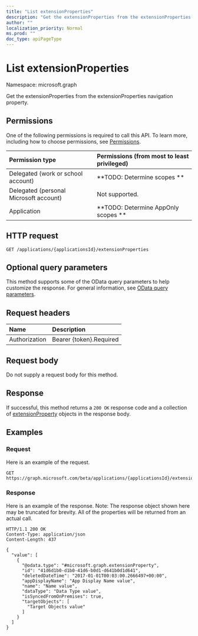```yaml
---
title: "List extensionProperties"
description: "Get the extensionProperties from the extensionProperties navigation property."
author: ""
localization_priority: Normal
ms.prod: ""
doc_type: apiPageType
---
```


# List extensionProperties

Namespace: microsoft.graph

Get the extensionProperties from the extensionProperties navigation property.

## Permissions
One of the following permissions is required to call this API. To learn more, including how to choose permissions, see [Permissions](/concepts/permissions-reference.md).

|Permission type|Permissions (from most to least privileged)|
|:---|:---|
|Delegated (work or school account)|**TODO: Determine scopes **|
|Delegated (personal Microsoft account)|Not supported.|
|Application|**TODO: Determine AppOnly scopes **|

## HTTP request
<!-- {
  "blockType": "ignored"
}
-->
``` http
GET /applications/{applicationsId}/extensionProperties
```

## Optional query parameters
This method supports some of the OData query parameters to help customize the response. For general information, see [OData query parameters](/graph/query-parameters).

## Request headers
|Name|Description|
|:---|:---|
|Authorization|Bearer {token}.Required|

## Request body
Do not supply a request body for this method.

## Response
If successful, this method returns a `200 OK` response code and a collection of [extensionProperty](../resources/extensionproperty.md) objects in the response body.

## Examples

### Request
Here is an example of the request.
<!-- {
  "blockType": "request",
  "name": "get_extensionproperty"
}
-->
``` http
GET https://graph.microsoft.com/beta/applications/{applicationsId}/extensionProperties
```

### Response
Here is an example of the response. Note: The response object shown here may be truncated for brevity. All of the properties will be returned from an actual call.
<!-- {
  "blockType": "response",
  "truncated": true,
  "@odata.type": "collection(microsoft.graph.extensionproperty)"
}
-->
``` http
HTTP/1.1 200 OK
Content-Type: application/json
Content-Length: 437

{
  "value": [
    {
      "@odata.type": "#microsoft.graph.extensionProperty",
      "id": "41d6d1b0-d1b0-41d6-b0d1-d641b0d1d641",
      "deletedDateTime": "2017-01-01T00:03:00.2666497+00:00",
      "appDisplayName": "App Display Name value",
      "name": "Name value",
      "dataType": "Data Type value",
      "isSyncedFromOnPremises": true,
      "targetObjects": [
        "Target Objects value"
      ]
    }
  ]
}
```

